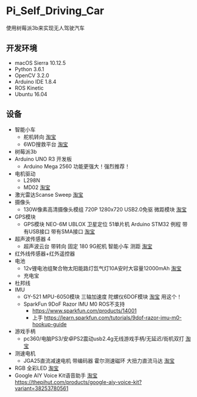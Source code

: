 # Pi_Self_Driving_Car
使用树莓派3b来实现无人驾驶汽车


## 开发环境
* macOS Sierra 10.12.5 
* Python 3.6.1
* OpenCV 3.2.0
* Arduino IDE 1.8.4
* ROS Kinetic
* Ubuntu 16.04

## 设备
- 智能小车
    - 舵机转向 [淘宝](https://item.taobao.com/item.htm?spm=a1z09.2.0.0.176fef06kl32WJ&id=525569912543&_u=venvdkb69a3)
    - 6WD搜救平台  [淘宝](https://item.taobao.com/item.htm?spm=a1z09.2.0.0.176fef06kl32WJ&id=541672590664&_u=venvdkb7d24)
- 树莓派3b
- Arduino UNO R3 开发板
    - Arduino Mega 2560 功能更强大！强烈推荐！
- 电机驱动
    - L298N 
    - MD02 [淘宝](https://item.taobao.com/item.htm?spm=a1z09.2.0.0.176fef06kl32WJ&id=540889441943&_u=venvdkbff0c)
- 激光雷达Scanse Sweep [淘宝](https://item.taobao.com/item.htm?id=545843273303&_u=t2dmg8j26111)
- 摄像头
    - 130W像素高清摄像头模组 720P 1280x720 USB2.0免驱 微距模块 [淘宝](https://item.taobao.com/item.htm?spm=a1z09.2.0.0.7f280f31zxT40g&id=17338719222&_u=venvdkbe395) 
- GPS模块
    - GPS模块 NEO-6M UBLOX 卫星定位 51单片机 Arduino STM32 例程
带有USB接口 带有SMA接口 [淘宝](https://detail.tmall.com/item.htm?id=528686611017&spm=a1z09.2.0.0.176fef06kl32WJ&_u=venvdkbb029)
- 超声波传感器 4
    - 超声波云台 带转向 固定 180 9G舵机 智能小车 测距 [淘宝](https://item.taobao.com/item.htm?spm=a1z09.2.0.0.7f280f31zxT40g&id=19789391422&_u=venvdkb5119)
- 红外线传感器+红外遥控器
- 电池 
    - 12v锂电池组聚合物太阳能路灯氙气灯10A安时大容量12000mAh  [淘宝](https://item.taobao.com/item.htm?spm=a1z09.2.0.0.7f280f31zxT40g&id=537518620774&_u=venvdkb918e) 
    - 充电宝
- 杜邦线
- IMU
    - GY-521 MPU-6050模块 三轴加速度 陀螺仪6DOF模块 [淘宝](https://item.taobao.com/item.htm?spm=a1z1r.7974869.0.0.4f1d809do5FR1k&id=537182932458) 用这个！
    - SparkFun 9DoF Razor IMU M0  ROS不支持
        - https://www.sparkfun.com/products/14001
        - 上手 https://learn.sparkfun.com/tutorials/9dof-razor-imu-m0-hookup-guide
- 游戏手柄
    - pc360/电脑PS3/安卓PS2震动usb2.4g无线游戏手柄/无延迟/街机双打 [淘宝](https://item.taobao.com/item.htm?spm=a1z09.2.0.0.7f280f31zxT40g&id=35391805818&_u=venvdkb9dc1)
- 测速电机
    - JGA25直流减速电机 带编码器 霍尔测速磁环 大扭力直流马达 [淘宝](https://item.taobao.com/item.htm?spm=a1z09.2.0.0.7f280f31zxT40g&id=45781421725&_u=venvdkb07c7)
- RGB 全彩LED   [淘宝](https://item.taobao.com/item.htm?spm=a1z09.2.0.0.7f280f31zxT40g&id=537143825494&_u=venvdkb95ff)
- Google AIY Voice Kit语音助手 [淘宝](https://item.taobao.com/item.htm?spm=a1z09.2.0.0.5ff3f977LungAA&id=560254057675&_u=8envdkb13fe) https://thepihut.com/products/google-aiy-voice-kit?variant=38253780561